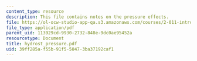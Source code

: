 ```yaml
---
content_type: resource
description: This file contains notes on the pressure effects.
file: https://ol-ocw-studio-app-qa.s3.amazonaws.com/courses/2-011-introduction-to-ocean-science-and-engineering-spring-2006/39ff285af55b91f550473ba37192caf1_hydrost_pressure.pdf
file_type: application/pdf
parent_uid: 113929cd-9930-2732-848e-9dc0ae95452a
resourcetype: Document
title: hydrost_pressure.pdf
uid: 39ff285a-f55b-91f5-5047-3ba37192caf1
---
```

